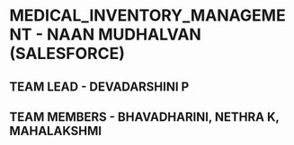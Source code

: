 # MEDICAL_INVENTORY_MANAGEMENT - NAAN MUDHALVAN (SALESFORCE)

## TEAM LEAD - DEVADARSHINI P
## TEAM MEMBERS - BHAVADHARINI, NETHRA K, MAHALAKSHMI

